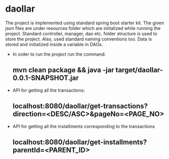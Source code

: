 # daollar

The project is implemented using standard spring boot starter kit. The given json files are under resources folder which are initialized while running the project. Standard controller, manager, dao etc. folder structure is used to store the project. Also, used standard naming conventions too. Data is stored and initialized inside a variable in DAOs. 

- In order to run the project run the command: 
  ## mvn clean package && java -jar target/daollar-0.0.1-SNAPSHOT.jar
  
- API for getting all the transactions:
  ## localhost:8080/daollar/get-transactions?direction=<DESC/ASC>&pageNo=<PAGE_NO>

- API for getting all the installments corresponding to the transactions
  ## localhost:8080/daollar/get-installments?parentId=<PARENT_ID>
